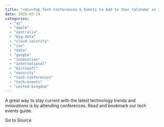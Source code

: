 ```yaml
---
title: "<div>Top Tech Conferences & Events to Add to Your Calendar in 2025</div>"
date: 2025-03-19
categories: 
  - "ai"
  - "apple"
  - "australia"
  - "big-data"
  - "cloud-security"
  - "cxo"
  - "data"
  - "google"
  - "innovation"
  - "international"
  - "microsoft"
  - "security"
  - "tech-conferences"
  - "tech-events"
  - "united-kingdom"
---
```


A great way to stay current with the latest technology trends and innovations is by attending conferences. Read and bookmark our tech events guide.

Go to Source
